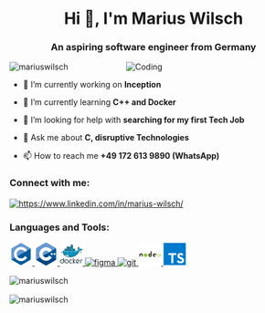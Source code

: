 <h1 align="center">Hi 👋, I'm Marius Wilsch</h1>
<h3 align="center">An aspiring software engineer from Germany</h3>

<img align="right" alt="Coding" width="300" src="https://i.pinimg.com/originals/2a/53/65/2a53651a35816f499270d8275fd5318f.gif" style="padding-left: 30px;">

<p align="left"> <img src="https://komarev.com/ghpvc/?username=mariuswilsch&label=Profile%20views&color=0e75b6&style=flat" alt="mariuswilsch" /> </p>


- 🔭 I’m currently working on **Inception**

- 🌱 I’m currently learning **C++ and Docker**

- 🤝 I’m looking for help with **searching for my first Tech Job**

- 💬 Ask me about **C, disruptive Technologies**

- 📫 How to reach me **+49 172 613 9890 (WhatsApp)**

<h3 align="left">Connect with me:</h3>
<p align="left">
<a href="https://linkedin.com/in/https://www.linkedin.com/in/marius-wilsch/" target="blank"><img align="center" src="https://raw.githubusercontent.com/rahuldkjain/github-profile-readme-generator/master/src/images/icons/Social/linked-in-alt.svg" alt="https://www.linkedin.com/in/marius-wilsch/" height="30" width="40" /></a>
</p>

<h3 align="left">Languages and Tools:</h3>
<p align="left"> <a href="https://www.cprogramming.com/" target="_blank" rel="noreferrer"> <img src="https://raw.githubusercontent.com/devicons/devicon/master/icons/c/c-original.svg" alt="c" width="40" height="40"/> </a> <a href="https://www.w3schools.com/cpp/" target="_blank" rel="noreferrer"> <img src="https://raw.githubusercontent.com/devicons/devicon/master/icons/cplusplus/cplusplus-original.svg" alt="cplusplus" width="40" height="40"/> </a> <a href="https://www.docker.com/" target="_blank" rel="noreferrer"> <img src="https://raw.githubusercontent.com/devicons/devicon/master/icons/docker/docker-original-wordmark.svg" alt="docker" width="40" height="40"/> </a> <a href="https://www.figma.com/" target="_blank" rel="noreferrer"> <img src="https://www.vectorlogo.zone/logos/figma/figma-icon.svg" alt="figma" width="40" height="40"/> </a> <a href="https://git-scm.com/" target="_blank" rel="noreferrer"> <img src="https://www.vectorlogo.zone/logos/git-scm/git-scm-icon.svg" alt="git" width="40" height="40"/> </a> <a href="https://nodejs.org" target="_blank" rel="noreferrer"> <img src="https://raw.githubusercontent.com/devicons/devicon/master/icons/nodejs/nodejs-original-wordmark.svg" alt="nodejs" width="40" height="40"/> </a> <a href="https://www.typescriptlang.org/" target="_blank" rel="noreferrer"> <img src="https://raw.githubusercontent.com/devicons/devicon/master/icons/typescript/typescript-original.svg" alt="typescript" width="40" height="40"/> </a> </p>

<p><img align="center" src="https://github-readme-stats.vercel.app/api/top-langs?username=mariuswilsch&show_icons=true&locale=en&layout=compact" alt="mariuswilsch" /></p>

<p><img align="center" src="https://github-readme-streak-stats.herokuapp.com/?user=mariuswilsch&" alt="mariuswilsch" /></p>

